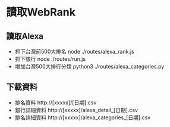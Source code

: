 # 讀取WebRank

## 讀取Alexa

- 抓下台灣前500大排名  node ./routes/alexa_rank.js
- 抓下銀行  node ./routes/run.js
- 增加台灣500大排行分類 python3 ./routes/alexa_categories.py

## 下載資料

- 排名資料  http://[xxxxx]/[日期].csv  
- 銀行詳細資料  http://[xxxxx]/alexa_detail_[日期].csv  
- 排名詳細資料  http://[xxxxx]/alexa_categories_[日期].csv  